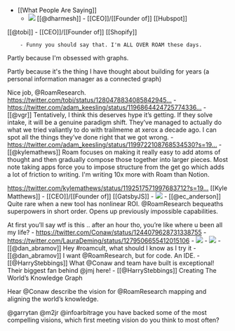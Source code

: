 - [[What People Are Saying]]
    - ![](https://firebasestorage.googleapis.com/v0/b/firescript-577a2.appspot.com/o/imgs%2Fapp%2Fhelp%2FnBGCX-xfoI.png?alt=media&token=f81fd151-bbfe-4d41-ba15-b601fbae120b)
[[@dharmesh]] - [[CEO]]/[[Founder of]] [[Hubspot]] 

[[@tobi]] - [[CEO]]/[[Founder of]] [[Shopify]] 

        - Funny you should say that. I'm ALL OVER ROAM these days.

Partly because I'm obsessed with graphs.

Partly because it's the thing I have thought about building for years (a personal information manager as a connected graph)

Nice job, @RoamResearch. https://twitter.com/tobi/status/1280478834085842945…
    -  https://twitter.com/adam_keesling/status/1196864424725774336…
    - [[@vgr]] Tentatively, I think this deserves hype it’s getting. If they solve intake, it will be a genuine paradigm shift. They’ve managed to actually do what we tried valiantly to do with trailmeme at xerox a decade ago.  I can spot all the things they’ve done right that we got wrong.
    - https://twitter.com/adam_keesling/status/1199722108768534530?s=19…
    - [[@kylemathews]] Roam focuses on making it really easy to add atoms of thought and then gradually compose those together into larger pieces. Most note taking apps force you to impose structure from the get go which adds a lot of friction to writing. I'm writing 10x more with Roam than Notion.

https://twitter.com/kylemathews/status/1192517571997683712?s=19…
[[Kyle Matthews]] - [[CEO]]/[[Founder of]] [[GatsbyJS]]
    - ![](https://firebasestorage.googleapis.com/v0/b/firescript-577a2.appspot.com/o/imgs%2Fapp%2Fhelp%2FEcesYbi3Vi.png?alt=media&token=f07b996a-8e1c-4a04-9167-16621f6bd551)
    - [[@ec_anderson]] Quite rare when a new tool has nonlinear ROI. @RoamResearch bequeaths superpowers in short order. Opens up previously impossible capabilities. 

At first you’ll say wtf is this .. after an hour tho, you’re like where u been all my life?
    - https://twitter.com/Conaw/status/1244079628731338755
    - https://twitter.com/LauraDeming/status/1279506655412015106
    - ![](https://firebasestorage.googleapis.com/v0/b/firescript-577a2.appspot.com/o/imgs%2Fapp%2Fhelp%2FUdCFLpThj9.png?alt=media&token=a94d8a79-b981-4729-864d-4110ab60cb84)
    - ![](https://firebasestorage.googleapis.com/v0/b/firescript-577a2.appspot.com/o/imgs%2Fapp%2Fhelp%2FzFNIC9odmx.png?alt=media&token=92b41b0f-7c13-4358-b4ee-f21a8ef6b640)
    - [[@dan_abramov]] Hey #roamcult, what should I know as I try it
    - [[@dan_abramov]] I want @RoamResearch, but for code. An IDE.
    - [[@HarryStebbings]] What @Conaw and team have built is exceptional! Their biggest fan behind @jmj here!
    -  [[@HarryStebbings]] Creating The World’s Knowledge Graph 

Hear @Conaw describe the vision for @RoamResearch mapping and aligning the world’s knowledge. 

@garrytan @m2jr @infoarbitrage you have backed some of the most compelling visions, which first meeting vision do you think to most often?
